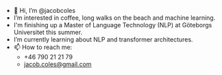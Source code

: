 - 👋 Hi, I’m @jacobcoles
- I’m interested in coffee, long walks on the beach and machine learning. 
- I'm finishing up a Master of Language Technology (NLP) at Göteborgs Universitet this summer. 
- I’m currently learning about NLP and transformer architectures.
- 📫 How to reach me:
    - +46 790 21 21 79
    - jacob.coles@gmail.com

<!---
jacobcoles/jacobcoles is a ✨ special ✨ repository because its `README.md` (this file) appears on your GitHub profile.
You can click the Preview link to take a look at your changes.
--->
